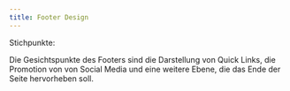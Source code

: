 ```yaml
---
title: Footer Design
---
```


Stichpunkte:

Die Gesichtspunkte des Footers sind die Darstellung von Quick Links, die Promotion von von Social Media und eine weitere Ebene, die das Ende der Seite hervorheben soll.
